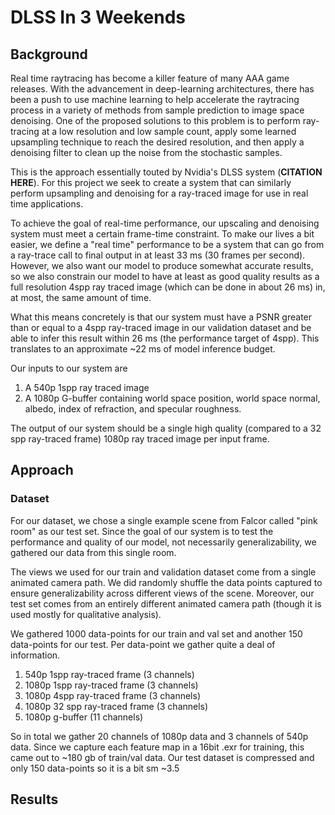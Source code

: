 # DLSS In 3 Weekends

## Background

Real time raytracing has become a killer feature of many AAA game releases. With the advancement in deep-learning architectures, there has been a push to use machine learning to help accelerate the raytracing process in a variety of methods from sample prediction to image space denoising. One of the proposed solutions to this problem is to perform ray-tracing at a low resolution and low sample count, apply some learned upsampling technique to reach the desired resolution, and then apply a denoising filter to clean up the noise from the stochastic samples.

This is the approach essentially touted by Nvidia's DLSS system (**CITATION HERE**). For this project we seek to create a system that can similarly perform upsampling and denoising for a ray-traced image for use in real time applications. 

To achieve the goal of real-time performance, our upscaling and denoising system must meet a certain frame-time constraint. To make our lives a bit easier, we define a "real time"  performance to be a system that can go from a ray-trace call to final output in at least 33 ms (30 frames per second). However, we also want our model to produce somewhat accurate results, so we also constrain our model to have at least as good quality results as a full resolution 4spp ray traced image (which can be done in about 26 ms) in, at most, the same amount of time. 

What this means concretely is that our system must have a PSNR greater than or equal to a 4spp ray-traced image in our validation dataset and be able to infer this result within 26 ms (the performance target of 4spp). This translates to an approximate ~22 ms of model inference budget.

Our inputs to our system are 
1. A 540p 1spp ray traced image
2. A 1080p G-buffer containing world space position, world space normal, albedo, index of refraction, and specular roughness.


The output of our system should be a single high quality (compared to a 32 spp ray-traced frame) 1080p ray traced image per input frame.
## Approach

### Dataset
For our dataset, we chose a single example scene from Falcor called "pink room" as our test set. Since the goal of our system is to test the performance and quality of our model, not necessarily generalizability, we gathered our data from this single room.

The views we used for our train and validation dataset come from a single animated camera path. We did randomly shuffle the data points captured to ensure generalizability across different views of the scene. Moreover, our test set comes from an entirely different animated camera path (though it is used mostly for qualitative analysis). 

We gathered 1000 data-points for our train and val set and another 150 data-points for our test. Per data-point we gather quite a deal of information.
1. 540p   1spp ray-traced frame (3 channels)
2. 1080p 1spp ray-traced frame (3 channels)
3. 1080p 4spp ray-traced frame (3 channels)
4. 1080p 32 spp ray-traced frame (3 channels)
5. 1080p g-buffer (11 channels)

So in total we gather 20 channels of 1080p data and 3 channels of 540p data. Since we capture each feature map in a 16bit .exr for training, this came out to ~180 gb of train/val data. Our test dataset is compressed and only 150 data-points so it is a bit sm      ~3.5 

## Results



<!--stackedit_data:
eyJoaXN0b3J5IjpbLTE0MzIwMzg0NzAsLTM2MzM5MzAxNSwtNz
c5MjcxMDI0LDgzMjIxMTY3LC0xNDY0NTY5MDA1XX0=
-->